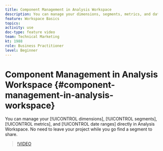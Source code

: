 ```yaml
---
title: Component Management in Analysis Workspace
description: You can manage your dimensions, segments, metrics, and date ranges directly in Analysis Workspace. No need to leave your project while you go find a segment to share.
feature: Workspace Basics
topics: 
activity: use
doc-type: feature video
team: Technical Marketing
kt: 1988
role: Business Practitioner
level: Beginner
---
```


# Component Management in Analysis Workspace {#component-management-in-analysis-workspace}

You can manage your [!UICONTROL dimensions], [!UICONTROL segments], [!UICONTROL metrics], and [!UICONTROL date ranges] directly in Analysis Workspace. No need to leave your project while you go find a segment to share.

>[!VIDEO](https://video.tv.adobe.com/v/24095/?quality=12)
